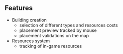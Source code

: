 ## Features

- Building creation
    - selection of different types and resources costs
    - placement preview tracked by mouse
    - placement validations on the map
- Resources system
    - tracking of in-game resources